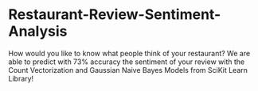 # Restaurant-Review-Sentiment-Analysis
How would you like to know what people think of your restaurant? We are able to predict with 73% accuracy the sentiment of your review with the Count Vectorization and Gaussian Naive Bayes Models from SciKit Learn Library!
